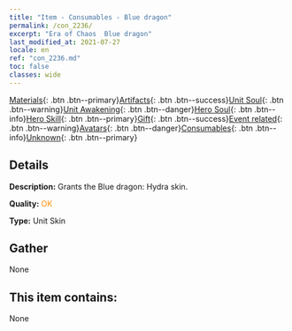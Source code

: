 ```yaml
---
title: "Item - Consumables - Blue dragon"
permalink: /con_2236/
excerpt: "Era of Chaos  Blue dragon"
last_modified_at: 2021-07-27
locale: en
ref: "con_2236.md"
toc: false
classes: wide
---
```

 [Materials](/Items/){: .btn .btn--primary}[Artifacts](/Items/Artifacts/){: .btn .btn--success}[Unit Soul](/Items/UnitSoul/){: .btn .btn--warning}[Unit Awakening](/Items/UnitAwakening/){: .btn .btn--danger}[Hero Soul](/Items/HeroSoul/){: .btn .btn--info}[Hero Skill](/Items/HeroSkill/){: .btn .btn--primary}[Gift](/Items/Gift/){: .btn .btn--success}[Event related](/Items/Events/){: .btn .btn--warning}[Avatars](/Items/Avatars/){: .btn .btn--danger}[Consumables](/Items/Consumables/){: .btn .btn--info}[Unknown](/Items/Unknown/){: .btn .btn--primary}

## Details
 **Description:** Grants the Blue dragon: Hydra skin.

 **Quality:** <span style="color: #FF8C00">OK</span>

 **Type:** Unit Skin

## Gather

  None

## This item contains:

  None

